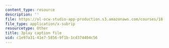 ```yaml
---
content_type: resource
description: ''
file: https://ol-ocw-studio-app-production.s3.amazonaws.com/courses/18-03-differential-equations-spring-2010/c1e97a3141e758569f1b1cd374404c56_yD0_EQLxHcw.vtt
file_type: application/x-subrip
resourcetype: Other
title: 3play caption file
uid: c1e97a31-41e7-5856-9f1b-1cd374404c56
---
```

